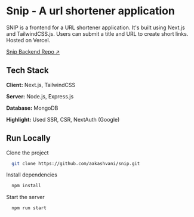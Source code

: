 
# Snip - A url shortener application

SNIP is a frontend for a URL shortener application. It's built using Next.js and TailwindCSS.js. Users can submit a title and URL to create short links. Hosted on Vercel.

[Snip Backend Repo ↗](https://github.com/aakashvani/snip-server.git)



## Tech Stack

**Client:** Next.js, TailwindCSS

**Server:** Node.js, Express.js

**Database:** MongoDB

**Highlight:** Used SSR, CSR, NextAuth (Google)



## Run Locally

Clone the project

```bash
  git clone https://github.com/aakashvani/snip.git
```

Install dependencies

```bash
  npm install
```

Start the server

```bash
  npm run start
```




